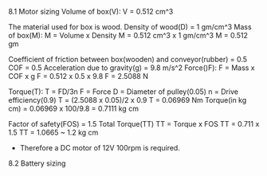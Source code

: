 8.1 Motor sizing
Volume of box(V):
V = 0.512 cm^3

The material used for box is wood.
Density of wood(D) = 1 gm/cm^3
Mass of box(M):
M = Volume x Density
M = 0.512 cm^3 x 1 gm/cm^3
M = 0.512 gm

Coefficient of friction between box(wooden) and conveyor(rubber) = 0.5
COF = 0.5
Acceleration due to gravity(g) = 9.8 m/s^2
Force()F):
F = Mass x COF x g
F = 0.512 x 0.5 x 9.8
F = 2.5088 N

Torque(T):
T = FD/3n
F = Force
D = Diameter of pulley(0.05)
n = Drive efficiency(0.9)
T = (2.5088 x 0.05)/2 x 0.9
T = 0.06969 Nm
Torque(in kg cm) = 0.06969 x 100/9.8
                 = 0.7111 kg cm

Factor of safety(FOS) = 1.5
Total Torque(TT)
TT = Torque x FOS
TT = 0.711 x 1.5
TT = 1.0665 ~ 1.2 kg cm
 * Therefore a DC motor of 12V 100rpm is required.

8.2 Battery sizing
